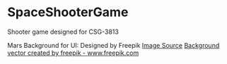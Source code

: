 # SpaceShooterGame
Shooter game designed for CSG-3813

Mars Background for UI: Designed by Freepik
<a href='https://www.freepik.com/free-vector/mars-landscape-background_3347610.htm'>Image Source</a>
<a href='https://www.freepik.com/vectors/background'>Background vector created by freepik - www.freepik.com</a>

